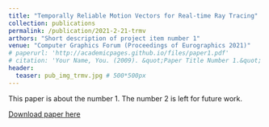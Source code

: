 ```yaml
---
title: "Temporally Reliable Motion Vectors for Real-time Ray Tracing"
collection: publications
permalink: /publication/2021-2-21-trmv
arthors: "Short description of project item number 1"
venue: "Computer Graphics Forum (Proceedings of Eurographics 2021)"
# paperurl: 'http://academicpages.github.io/files/paper1.pdf'
# citation: 'Your Name, You. (2009). &quot;Paper Title Number 1.&quot; <i>Journal 1</i>. 1(1).'
header:
  teaser: pub_img_trmv.jpg # 500*500px
---
```

This paper is about the number 1. The number 2 is left for future work.

[Download paper here](http://academicpages.github.io/files/paper1.pdf)
